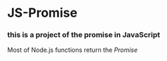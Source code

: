 # JS-Promise

### this is a project of the promise in JavaScript

Most of Node.js functions return the _Promise_
